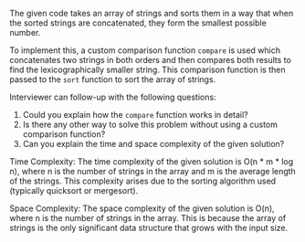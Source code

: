 The given code takes an array of strings and sorts them in a way that when the sorted strings are concatenated, they form the smallest possible number.

To implement this, a custom comparison function `compare` is used which concatenates two strings in both orders and then compares both results to find the lexicographically smaller string. This comparison function is then passed to the `sort` function to sort the array of strings.

Interviewer can follow-up with the following questions:
1. Could you explain how the `compare` function works in detail?
2. Is there any other way to solve this problem without using a custom comparison function?
3. Can you explain the time and space complexity of the given solution?

Time Complexity:
The time complexity of the given solution is O(n * m * log n), where n is the number of strings in the array and m is the average length of the strings. This complexity arises due to the sorting algorithm used (typically quicksort or mergesort).

Space Complexity:
The space complexity of the given solution is O(n), where n is the number of strings in the array. This is because the array of strings is the only significant data structure that grows with the input size.